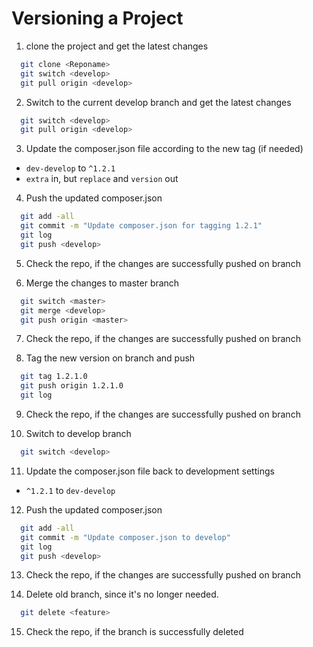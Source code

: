 # Versioning a Project

1. clone the project and get the latest changes
```bash
  git clone <Reponame>
  git switch <develop>
  git pull origin <develop>
```

2. Switch to the current develop branch and get the latest changes
```bash
  git switch <develop>
  git pull origin <develop>
```

3. Update the composer.json file according to the new tag (if needed)
  - `dev-develop` to `^1.2.1`
  - `extra` in, but `replace` and `version` out

4. Push the updated composer.json
```bash
  git add -all
  git commit -m "Update composer.json for tagging 1.2.1"
  git log
  git push <develop>
```

5. Check the repo, if the changes are successfully pushed on <develop> branch

6. Merge the changes to master branch
```bash
  git switch <master>
  git merge <develop>
  git push origin <master>
```

7. Check the repo, if the changes are successfully pushed on <master> branch

8. Tag the new version on <master> branch and push
```bash
  git tag 1.2.1.0
  git push origin 1.2.1.0
  git log
```

9. Check the repo, if the changes are successfully pushed on <master> branch

10. Switch to develop branch
```bash
  git switch <develop>
```

11. Update the composer.json file back to development settings
  - `^1.2.1` to `dev-develop`

12. Push the updated composer.json
```bash
  git add -all
  git commit -m "Update composer.json to develop"
  git log
  git push <develop>
```

13. Check the repo, if the changes are successfully pushed on <develop> branch

14. Delete old branch, since it's no longer needed.
```bash
  git delete <feature>
```

15. Check the repo, if the branch is successfully deleted
